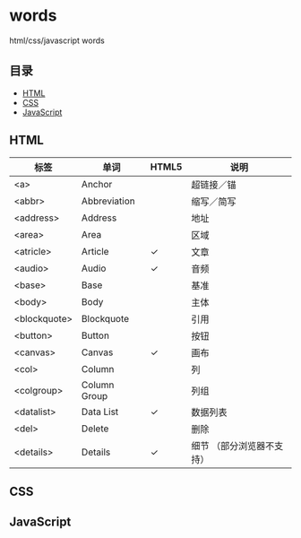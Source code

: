 # words
html/css/javascript words

## 目录

* [HTML](#html)
* [CSS](#css)
* [JavaScript](#javascript)

## HTML

| 标签           | 单词          | HTML5    | 说明     |
| -------       | -------      | -------  | ------- |
| &lt;a&gt;     | Anchor       |          | 超链接／锚|
| &lt;abbr&gt;       | Abbreviation |          | 缩写／简写 |
| &lt;address&gt;    | Address      |          | 地址 |
| &lt;area&gt;       | Area         |          | 区域 |
| &lt;atricle&gt;    | Article      | &#10003; | 文章 |
| &lt;audio&gt;      | Audio        | &#10003; | 音频 |
| &lt;base&gt;       | Base         |          | 基准 |
| &lt;body&gt;       | Body         |          | 主体 |
| &lt;blockquote&gt; | Blockquote   |          | 引用 |
| &lt;button&gt;     | Button       |          | 按钮 |
| &lt;canvas&gt;     | Canvas       | &#10003; | 画布 |
| &lt;col&gt;        | Column       |          | 列 |
| &lt;colgroup&gt;   | Column Group |          | 列组 |
| &lt;datalist&gt;   | Data List    | &#10003; | 数据列表 |
| &lt;del&gt;        | Delete       |          | 删除 |
| &lt;details&gt;    | Details      | &#10003; | 细节 （部分浏览器不支持）|


## CSS

## JavaScript